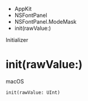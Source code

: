 

- AppKit
- NSFontPanel
- NSFontPanel.ModeMask
-  init(rawValue:) 

Initializer

# init(rawValue:)

macOS

``` source
init(rawValue: UInt)
```

